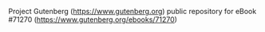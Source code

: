 Project Gutenberg (https://www.gutenberg.org) public repository for eBook #71270 (https://www.gutenberg.org/ebooks/71270)

